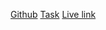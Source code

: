 [Github](https://github.com/Raiyan109/webmaker-frontend-wellfound)
[Task](https://webmakersstudio.notion.site/Frontend-Task-d599f39eef1547e38bf39e3862833327)
[Live link]()